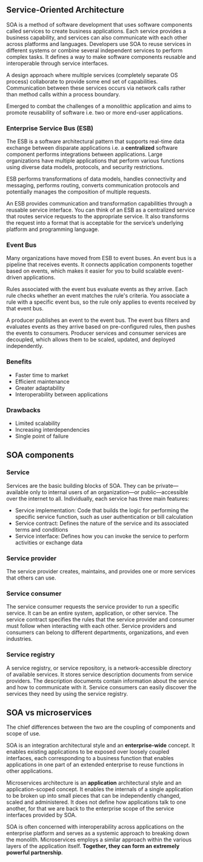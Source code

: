 ## Service-Oriented Architecture

SOA is a method of software development that uses software components called services to create business applications. Each service provides a business capability, and services can also communicate with each other across platforms and languages. Developers use SOA to reuse services in different systems or combine several independent services to perform complex tasks. It defines a way to make software components reusable and interoperable through service interfaces.

A design approach where multiple services (completely separate OS process) collaborate to provide some end set of capabilities. Communication between these services occurs via network calls rather than method calls within a process boundary.

Emerged to combat the challenges of a monolithic application and aims to promote reusability of software i.e. two or more end-user applications.

### Enterprise Service Bus (ESB)

The ESB is a software architectural pattern that supports real-time data exchange between disparate applications i.e. a **centralized** software component performs integrations between applications. Large organizations have multiple applications that perform various functions using diverse data models, protocols, and security restrictions.

ESB performs transformations of data models, handles connectivity and messaging, performs routing, converts communication protocols and potentially manages the composition of multiple requests.

An ESB provides communication and transformation capabilities through a reusable service interface. You can think of an ESB as a centralized service that routes service requests to the appropriate service. It also transforms the request into a format that is acceptable for the service’s underlying platform and programming language.

### Event Bus

Many organizations have moved from ESB to event buses. An event bus is a pipeline that receives events. It connects application components together based on events, which makes it easier for you to build scalable event-driven applications.

Rules associated with the event bus evaluate events as they arrive. Each rule checks whether an event matches the rule's criteria. You associate a rule with a specific event bus, so the rule only applies to events received by that event bus.

A producer publishes an event to the event bus. The event bus filters and evaluates events as they arrive based on pre-configured rules, then pushes the events to consumers. Producer services and consumer services are decoupled, which allows them to be scaled, updated, and deployed independently.

### Benefits

- Faster time to market
- Efficient maintenance
- Greater adaptability
- Interoperability between applications

### Drawbacks

- Limited scalability
- Increasing interdependencies
- Single point of failure

## SOA components

### Service

Services are the basic building blocks of SOA. They can be private—available only to internal users of an organization—or public—accessible over the internet to all. Individually, each service has three main features:

- Service implementation: Code that builds the logic for performing the specific service function, such as user authentication or bill calculation
- Service contract: Defines the nature of the service and its associated terms and conditions
- Service interface: Defines how you can invoke the service to perform activities or exchange data

### Service provider

The service provider creates, maintains, and provides one or more services that others can use.

### Service consumer

The service consumer requests the service provider to run a specific service. It can be an entire system, application, or other service. The service contract specifies the rules that the service provider and consumer must follow when interacting with each other. Service providers and consumers can belong to different departments, organizations, and even industries.

### Service registry

A service registry, or service repository, is a network-accessible directory of available services. It stores service description documents from service providers. The description documents contain information about the service and how to communicate with it. Service consumers can easily discover the services they need by using the service registry.

## SOA vs microservices

The chief differences between the two are the coupling of components and scope of use.

SOA is an integration architectural style and an **enterprise-wide** concept. It enables existing applications to be exposed over loosely coupled interfaces, each corresponding to a business function that enables applications in one part of an extended enterprise to reuse functions in other applications.

Microservices architecture is an **application** architectural style and an application-scoped concept. It enables the internals of a single application to be broken up into small pieces that can be independently changed, scaled and administered. It does not define how applications talk to one another, for that we are back to the enterprise scope of the service interfaces provided by SOA.

SOA is often concerned with interoperability across applications on the enterprise platform and serves as a systemic approach to breaking down the monolith. Microservices employs a similar approach within the various layers of the application itself. **Together, they can form an extremely powerful partnership**.
